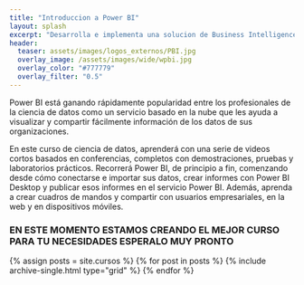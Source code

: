 ```yaml
---
title: "Introduccion a Power BI"
layout: splash
excerpt: "Desarrolla e implementa una solucion de Business Intelligence en herramienta muy familiar"
header:
  teaser: assets/images/logos_externos/PBI.jpg
  overlay_image: /assets/images/wide/wpbi.jpg
  overlay_color: "#777779"
  overlay_filter: "0.5"
---
```


Power BI está ganando rápidamente popularidad entre los profesionales de la ciencia de datos como un servicio basado en la nube que les ayuda a visualizar y compartir fácilmente información de los datos de sus organizaciones.

En este curso de ciencia de datos, aprenderá  con una serie de videos cortos basados en conferencias, completos con demostraciones, pruebas y laboratorios prácticos. Recorrerá Power BI, de principio a fin, comenzando desde cómo conectarse e importar sus datos, crear informes con Power BI Desktop y publicar esos informes en el servicio Power BI. Además, aprenda a crear cuadros de mandos y compartir con usuarios empresariales, en la web y en dispositivos móviles.

### EN ESTE MOMENTO ESTAMOS CREANDO EL MEJOR CURSO PARA TU NECESIDADES ESPERALO MUY PRONTO

<div class="grid__wrapper">
  {% assign posts = site.cursos %}
  {% for post in posts %}
    {% include archive-single.html type="grid" %}
  {% endfor %}
</div>